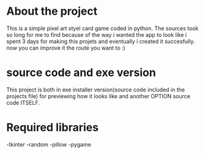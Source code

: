 # About the project
This is a simple pixel art styel card game coded in python.
The sources took so long for me to find because of the way i wanted the app to look like
i spent 3 days for making this projets and eventually i created it succesfully.
now you can improve it the route you want to :)

# source code and exe version
This project is both in exe installer version(source code included in the projects file) for previewing how it looks like and another  OPTION  source code ITSELF.

# Required libraries
-tkinter
-random
-pillow
-pygame


